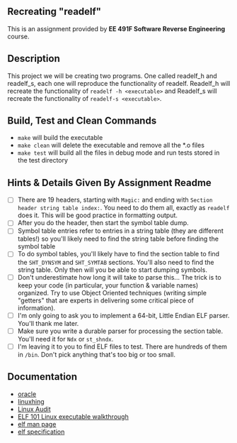 ## Recreating "readelf"

This is an assignment provided by **EE 491F Software Reverse Engineering** course.

## Description 

This project we will be creating two programs. One called readelf_h and readelf_s, each one will reproduce the functionality of readelf. Readelf_h will recreate the functionality of `readelf -h <executable>` and Readelf_s will recreate the functionality of `readelf-s <executable>`.

## Build, Test and Clean Commands

- `make` will build the executable
- `make clean` will delete the executable and remove all the *.o files
- `make test` will build all the files in debug mode and run tests stored in the test directory

## Hints & Details Given By Assignment Readme

- [ ] There are 19 headers, starting with `Magic:` and ending with `Section header string table index:`. You need to do them all, exactly as `readelf` does it. This will be good practice in formatting output.
- [ ] After you do the header, then start the symbol table dump.
- [ ] Symbol table entries refer to entries in a string table (they are different tables!) so you'll likely need to find the string table before finding the symbol table
- [ ] To do symbol tables, you'll likely have to find the section table to find the `SHT_DYNSYM` and `SHT_SYMTAB` sections. You'll also need to find the string table. Only then will you be able to start dumping symbols.
- [ ] Don't underestimate how long it will take to parse this... The trick is to keep your code (in particular, your function & variable names) organized. Try to use Object Oriented techniques (writing simple "getters" that are experts in delivering some critical piece of information).
- [ ] I'm only going to ask you to implement a 64-bit, Little Endian ELF parser. You'll thank me later.
- [ ] Make sure you write a durable parser for processing the section table. You'll need it for `Ndx` or `st_shndx`.
- [ ] I'm leaving it to you to find ELF files to test. There are hundreds of them in `/bin`. Don't pick anything that's too big or too small.

## Documentation

- [oracle](https://docs.oracle.com/cd/E19683-01/816-1386/6m7qcoblj/index.html)
- [linuxhing](https://linuxhint.com/understanding_elf_file_format/)
- [Linux Audit](https://linux-audit.com/elf-binaries-on-linux-understanding-and-analysis/)
- [ELF 101 Linux executable walkthrough](https://storage.googleapis.com/google-code-archive-downloads/v2/code.google.com/corkami/elf101.pdf)
- [elf man page](https://github.com/Trusted-Execution/.github/blob/main/documentation/elf.pdf)
- [elf specification](https://github.com/Trusted-Execution/.github/blob/main/documentation/ELF_Format.pdf)